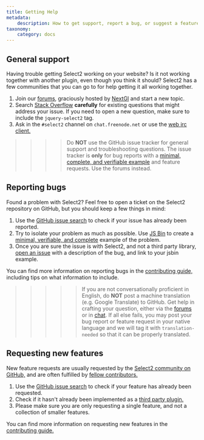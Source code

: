```yaml
---
title: Getting Help
metadata:
    description: How to get support, report a bug, or suggest a feature for Select2.
taxonomy:
    category: docs
---
```


## General support

Having trouble getting Select2 working on your website? Is it not working together with another plugin, even though you think it should? Select2 has a few communities that you can go to for help getting it all working together.

1. Join our [forums](https://forums.select2.org), graciously hosted by [NextGI](https://nextgi.com) and start a new topic.
2. Search [Stack Overflow](http://stackoverflow.com/questions/tagged/jquery-select2?sort=votes)  **carefully** for existing questions that might address your issue. If you need to open a new question, make sure to include the `jquery-select2` tag.
3. Ask in the `#select2` channel on `chat.freenode.net` or use the [web irc client.](https://webchat.freenode.net/?channels=select2) 

>>>> Do **NOT** use the GitHub issue tracker for general support and troubleshooting questions.  The issue tracker is **only** for bug reports with a [minimal, complete, and verifiable example](https://stackoverflow.com/help/mcve) and feature requests.  Use the forums instead.

## Reporting bugs

Found a problem with Select2? Feel free to open a ticket on the Select2 repository on GitHub, but you should keep a few things in mind:

1. Use the [GitHub issue search](https://github.com/select2/select2/search?q=&type=Issues) to check if your issue has already been reported.
2. Try to isolate your problem as much as possible.  Use [JS Bin](http://jsbin.com/goqiqolete/edit?html,js,console,output) to create a [minimal, verifiable, and complete](https://stackoverflow.com/help/mcve) example of the problem.
3. Once you are sure the issue is with Select2, and not a third party library, [open an issue](https://github.com/select2/select2/issues/new) with a description of the bug, and link to your jsbin example.

You can find more information on reporting bugs in the [contributing guide,](https://github.com/select2/select2/blob/master/CONTRIBUTING.md#reporting-bugs-with-select2) including tips on what information to include.

>>>>> If you are not conversationally proficient in English, do **NOT** post a machine translation (e.g. Google Translate) to GitHub. Get help in crafting your question, either via the [forums](https://forums.select2.org) or in [chat](https://webchat.freenode.net/?channels=select2).  If all else fails, you may post your bug report or feature request in your native language and we will tag it with `translation-needed` so that it can be properly translated.

## Requesting new features

New feature requests are usually requested by the [Select2 community on GitHub,](https://github.com/select2/select2/issues) and are often fulfilled by [fellow contributors.](https://github.com/select2/select2/blob/master/CONTRIBUTING.md)

1.  Use the [GitHub issue search](https://github.com/select2/select2/search?q=&type=Issues) to check if your feature has already been requested.
2.  Check if it hasn't already been implemented as a [third party plugin.](https://github.com/search?q=topic%3Aselect2&type=Repositories)
3.  Please make sure you are only requesting a single feature, and not a collection of smaller features.

You can find more information on requesting new features in the [contributing guide.](https://github.com/select2/select2/blob/master/CONTRIBUTING.md#requesting-features-in-select2)
